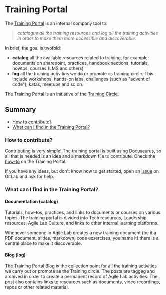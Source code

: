# Training Portal  

The [Training Portal](https://agilefactory.gitlab.io/training/training-portal/) is an internal company tool to:

> _catalogue all the training resources and log all the training activities in order to make them more accessible and discoverable._

In brief, the goal is twofold:

- __catalog__ all the available resources related to training, for example: documents on sharepoint, practices, handbook sections, tutorials, howtos, courses (LMS and others)
- __log__ all the training activities we do or promote as training circle. This include workshops, hands-on labs, challenges (such as "advent of code"), katas, meetups and so on.

The Training Portal is an initiative of the [Training Circle](https://app.holaspirit.com/o/5d934a98a626a353151327d5/governance/chart#circle-61bca8233154d964185a4ec3).

## Summary

- [How to contribute?](#how-to-contribute)
- [What can I find in the Training Portal?](#what-can-i-find-in-the-training-portal)

### How to contribute?
Contributing is very simple! The training portal is built using [Docusaurus](https://docusaurus.io), so all that is needed is an idea and a markdown file to contribute.
Check the [how-to](https://agilefactory.gitlab.io/training/training-portal/docs/intro) on the Training Portal.

If you have any ideas, but don't know how to get started, open an [issue](https://gitlab.com/AgileFactory/training/training-portal/-/issues) on GitLab and ask for help.

### What can I find in the Training Portal?
#### Documentation (catalog) 
Tutorials, how-tos, practices, and links to documents or courses on various topics. 
The training portal is divided into Tech resources, Leadership resources, Agile Lab Culture, and links to other internal learning platforms.

Whenever someone in Agile Lab creates a new training document (be it a PDF document, slides, markdown, code exsercises, you name it) there is a central place to make it discoverable.

#### Blog (log)
The Training Portal Blog is the collection point for all the training activities we carry out or promote as the Training circle. The posts are taggeg and archived in order to create a permanent record of Agile Lab activities. The post also contains links to resources such as documents, video recordings, repos or other related material.
